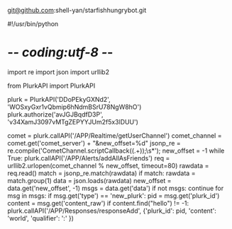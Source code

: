 git@github.com:shell-yan/starfishhungrybot.git

#!/usr/bin/python
# -*- coding:utf-8 -*-
 
import re
import json
import urllib2
 
from PlurkAPI import PlurkAPI
 
plurk = PlurkAPI('DDoPEkyGXNd2', 'WOSxyGxr1vQbmip6hNdmBSrU78NgW8hO')
plurk.authorize('avJGJBqdfD3P', 'v34XamJ3097vMTgZEPYYJUm2f5x3lDUU')
 
comet = plurk.callAPI('/APP/Realtime/getUserChannel')
comet_channel = comet.get('comet_server') + "&new_offset=%d"
jsonp_re = re.compile('CometChannel.scriptCallback\((.+)\);\s*');
new_offset = -1
while True:
    plurk.callAPI('/APP/Alerts/addAllAsFriends')
    req = urllib2.urlopen(comet_channel % new_offset, timeout=80)
    rawdata = req.read()
    match = jsonp_re.match(rawdata)
    if match:
        rawdata = match.group(1)
    data = json.loads(rawdata)
    new_offset = data.get('new_offset', -1)
    msgs = data.get('data')
    if not msgs:
        continue
    for msg in msgs:
        if msg.get('type') == 'new_plurk':
            pid = msg.get('plurk_id')
            content = msg.get('content_raw')
            if content.find("hello") != -1:
                plurk.callAPI('/APP/Responses/responseAdd',
                              {'plurk_id': pid,
                               'content': 'world',
                               'qualifier': ':' })
